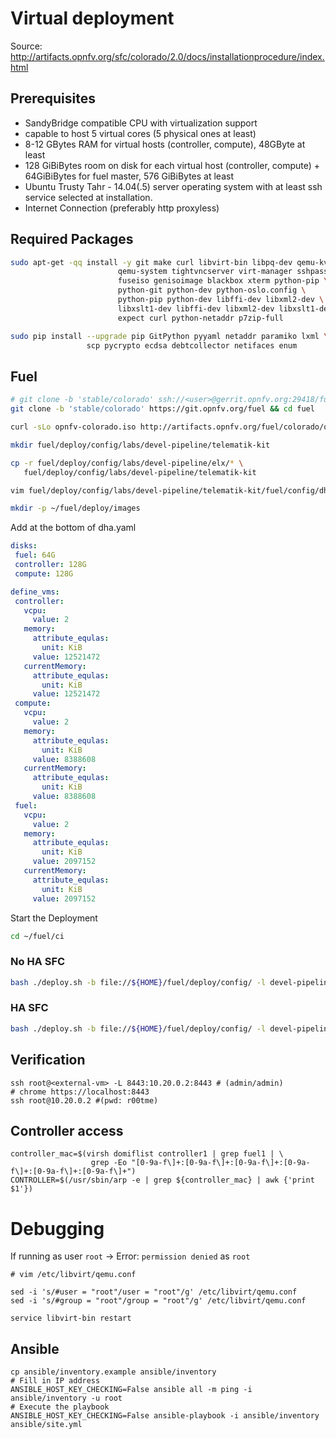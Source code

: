 # Virtual deployment

Source: <http://artifacts.opnfv.org/sfc/colorado/2.0/docs/installationprocedure/index.html>

## Prerequisites

- SandyBridge compatible CPU with virtualization support
- capable to host 5 virtual cores (5 physical ones at least)
- 8-12 GBytes RAM for virtual hosts (controller, compute), 48GByte at least
- 128 GiBiBytes room on disk for each virtual host (controller, compute) + 64GiBiBytes for fuel master, 576 GiBiBytes at least
- Ubuntu Trusty Tahr - 14.04(.5) server operating system with at least ssh service selected at installation.
- Internet Connection (preferably http proxyless)

## Required Packages

```bash
sudo apt-get -qq install -y git make curl libvirt-bin libpq-dev qemu-kvm \
                        qemu-system tightvncserver virt-manager sshpass \
                        fuseiso genisoimage blackbox xterm python-pip \
                        python-git python-dev python-oslo.config \
                        python-pip python-dev libffi-dev libxml2-dev \
                        libxslt1-dev libffi-dev libxml2-dev libxslt1-dev \
                        expect curl python-netaddr p7zip-full

sudo pip install --upgrade pip GitPython pyyaml netaddr paramiko lxml \
                 scp pycrypto ecdsa debtcollector netifaces enum
```

## Fuel

```bash
# git clone -b 'stable/colorado' ssh://<user>@gerrit.opnfv.org:29418/fuel
git clone -b 'stable/colorado' https://git.opnfv.org/fuel && cd fuel

curl -sLo opnfv-colorado.iso http://artifacts.opnfv.org/fuel/colorado/opnfv-colorado.2.0.iso

mkdir fuel/deploy/config/labs/devel-pipeline/telematik-kit

cp -r fuel/deploy/config/labs/devel-pipeline/elx/* \
   fuel/deploy/config/labs/devel-pipeline/telematik-kit

vim fuel/deploy/config/labs/devel-pipeline/telematik-kit/fuel/config/dha.yaml

mkdir -p ~/fuel/deploy/images
```

Add at the bottom of dha.yaml

```yaml
disks:
 fuel: 64G
 controller: 128G
 compute: 128G

define_vms:
 controller:
   vcpu:
     value: 2
   memory:
     attribute_equlas:
       unit: KiB
     value: 12521472
   currentMemory:
     attribute_equlas:
       unit: KiB
     value: 12521472
 compute:
   vcpu:
     value: 2
   memory:
     attribute_equlas:
       unit: KiB
     value: 8388608
   currentMemory:
     attribute_equlas:
       unit: KiB
     value: 8388608
 fuel:
   vcpu:
     value: 2
   memory:
     attribute_equlas:
       unit: KiB
     value: 2097152
   currentMemory:
     attribute_equlas:
       unit: KiB
     value: 2097152
```

Start the Deployment

```bash
cd ~/fuel/ci
```

### No HA SFC

```bash
bash ./deploy.sh -b file://${HOME}/fuel/deploy/config/ -l devel-pipeline -p telematik-kit -s no-ha_odl-l2_sfc_heat_ceilometer_scenario.yaml -i file://${HOME}/fuel/opnfv-colorado.iso
```

### HA SFC

```bash
bash ./deploy.sh -b file://${HOME}/fuel/deploy/config/ -l devel-pipeline -p telematik-kit -s ha_odl-l2_sfc_heat_ceilometer_scenario.yaml -i file://${HOME}/fuel/opnfv-colorado.iso
```

## Verification

```
ssh root@<external-vm> -L 8443:10.20.0.2:8443 # (admin/admin)
# chrome https://localhost:8443
ssh root@10.20.0.2 #(pwd: r00tme)
```

## Controller access

```
controller_mac=$(virsh domiflist controller1 | grep fuel1 | \
                  grep -Eo "[0-9a-f\]+:[0-9a-f\]+:[0-9a-f\]+:[0-9a-f\]+:[0-9a-f\]+:[0-9a-f\]+")
CONTROLLER=$(/usr/sbin/arp -e | grep ${controller_mac} | awk {'print $1'})
```

# Debugging

If running as user `root` -> Error: `permission denied` as `root`

```
# vim /etc/libvirt/qemu.conf

sed -i 's/#user = "root"/user = "root"/g' /etc/libvirt/qemu.conf
sed -i 's/#group = "root"/group = "root"/g' /etc/libvirt/qemu.conf

service libvirt-bin restart
```

## Ansible

```
cp ansible/inventory.example ansible/inventory
# Fill in IP address
ANSIBLE_HOST_KEY_CHECKING=False ansible all -m ping -i ansible/inventory -u root
# Execute the playbook
ANSIBLE_HOST_KEY_CHECKING=False ansible-playbook -i ansible/inventory ansible/site.yml
```
